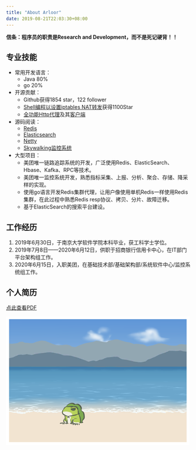 ```yaml
---
title: "About Arloor"
date: 2019-08-21T22:03:30+08:00
---
```


**信条：程序员的职责是Research and Development，而不是死记硬背！！**

## 专业技能

- 常用开发语言：
    - Java 80%
    - go 20%
- 开源贡献：
    - Github获得1854 star，122 follower
    - [Shell编程以设置iptables NAT转发](https://github.com/arloor/iptablesUtils)获得1100Star
    - [全功能Http代理](https://github.com/arloor/HttpProxy)及其[客户端](https://github.com/arloor/forward)
- 源码阅读：
    - [Redis](https://www.arloor.com/tags/redis/)
    - [Elasticsearch](https://www.arloor.com/tags/elasticsearch/)
    - [Netty](https://www.arloor.com/tags/netty/)
    - [Skywalking监控系统](https://www.arloor.com/tags/%E5%8F%AF%E8%A7%82%E6%B5%8B%E6%80%A7/)
- 大型项目：
    - 美团唯一链路追踪系统的开发，广泛使用Redis、ElasticSearch、Hbase、Kafka、RPC等技术。
    - 美团唯一监控系统开发，熟悉指标采集、上报、分析、聚合、存储、降采样的实现。
    - 使用go语言开发Redis集群代理，让用户像使用单机Redis一样使用Redis集群，在此过程中熟悉Redis resp协议、拷贝、分片、故障迁移。
    - 基于ElasticSearch的搜索平台建设。

## 工作经历

1. 2019年6月30日，于南京大学软件学院本科毕业，获工科学士学位。
2. 2019年7月8日——2020年6月12日，供职于招商银行信用卡中心，在IT部门平台架构组工作。
3. 2020年6月15日，入职美团，在基础技术部/基础架构部/系统软件中心/监控系统组工作。

## 个人简历

[点此查看PDF](/liuganghuan-resume.pdf)

![](/img/青蛙海.png)